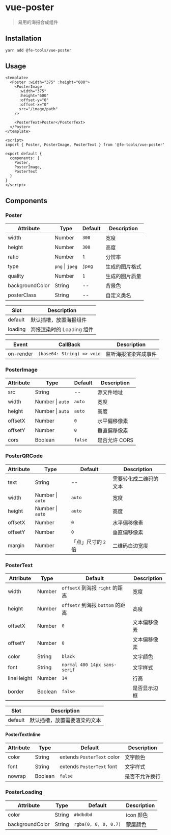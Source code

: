 # vue-poster

> 易用的海报合成组件

## Installation

```bash
yarn add @fe-tools/vue-poster
```

## Usage

```vue
<template>
  <Poster :width="375" :height="600">
    <PosterImage
      :width="375"
      :height="600"
      :offset-y="0"
      :offset-x="0"
      src="/image/path"
    />

    <PosterText>Poster</PosterText>
  </Poster>
</template>

<script>
import { Poster, PosterImage, PosterText } from '@fe-tools/vue-poster'

export default {
  components: {
    Poster,
    PosterImage,
    PosterText
  }
}
</script>
```


## Components

### Poster

| Attribute | Type | Default | Description |
| -- | -- | -- | -- |
| width | Number | `300` | 宽度 |
| height | Number | `300` | 高度 |
| ratio | Number | `1` | 分辨率 |
| type | `png` \| `jpeg` | `jpeg` | 生成的图片格式 |
| quality | Number | `1` | 生成的图片质量 |
| backgroundColor | String | -- | 背景色 |
| posterClass | String | -- | 自定义类名 |

| Slot | Description |
| -- | -- |
| default | 默认插槽，放置海报组件 |
| loading | 海报渲染时的 Loading 组件 |

| Event | CallBack | Description |
| -- | -- | -- |
| on-render | `(base64: String) => void` | 监听海报渲染完成事件 |

### PosterImage

| Attribute | Type | Default | Description |
| -- | -- | -- | -- |
| src | String | -- | 源文件地址 |
| width | Number \| `auto` | `auto` | 宽度 |
| height | Number \| `auto` | `auto` | 高度 |
| offsetX | Number | `0` | 水平偏移像素 |
| offsetY | Number | `0` | 垂直偏移像素 |
| cors | Boolean | `false` | 是否允许 CORS |

### PosterQRCode

| Attribute | Type | Default | Description |
| -- | -- | -- | -- |
| text | String | -- | 需要转化成二维码的文本 |
| width | Number \| `auto` | `auto` | 宽度 |
| height | Number \| `auto` | `auto` | 高度 |
| offsetX | Number | `0` | 水平偏移像素 |
| offsetY | Number | `0` | 垂直偏移像素 |
| margin | Number | 「点」尺寸的 `2` 倍 | 二维码白边宽度 |

### PosterText

| Attribute | Type | Default | Description |
| -- | -- | -- | -- |
| width | Number | `offsetX` 到海报 `right` 的距离 | 宽度 |
| height | Number | `offsetY` 到海报 `bottom` 的距离  | 高度 |
| offsetX | Number | `0` | 文本偏移像素 |
| offsetY | Number | `0` | 文本偏移像素 |
| color | String | `black` | 文字颜色 |
| font | String | `normal 400 14px sans-serif` | 文字样式 |
| lineHeight | Number | `14` | 行高 |
| border | Boolean | `false` | 是否显示边框 |

| Slot | Description |
| -- | -- |
| default | 默认插槽，放置需要渲染的文本 |

#### PosterTextInline

| Attribute | Type | Default | Description |
| -- | -- | -- | -- |
| color | String | extends `PosterText` color | 文字颜色 |
| font | String | extends `PosterText` font | 文字样式 |
| nowrap | Boolean | `false` | 是否不允许换行 |

### PosterLoading

| Attribute | Type | Default | Description |
| -- | -- | -- | -- |
| color | String | `#bdbdbd` | icon 颜色 |
| backgroundColor | String | `rgba(0, 0, 0, 0.7)` | 蒙层颜色 |
